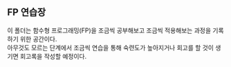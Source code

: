 ## FP 연습장

이 폴더는 함수형 프로그래밍(FP)을 조금씩 공부해보고 조금씩 적용해보는 과정을 기록하기 위한 공간이다.<br>
아무것도 모르는 단계에서 조금씩 연습을 통해 숙련도가 높아지거나 회고를 할 것이 생기면 회고록을 작성할 예정이다.
